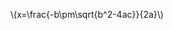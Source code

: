<script type="text/javascript" src="http://cdn.mathjax.org/mathjax/latest/MathJax.js?config=default"></script>
\\(x=\frac{-b\pm\sqrt{b^2-4ac}}{2a}\\)
